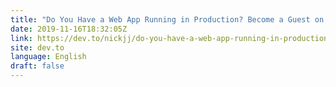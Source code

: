 ```yaml
---
title: "Do You Have a Web App Running in Production? Become a Guest on My New Podcast / Interview Site"
date: 2019-11-16T18:32:05Z
link: https://dev.to/nickjj/do-you-have-a-web-app-running-in-production-become-a-guest-on-my-new-podcast-interview-site-27dg?utm_medium=RSS&utm_source=news.12bit.vn
site: dev.to
language: English
draft: false
---
```

